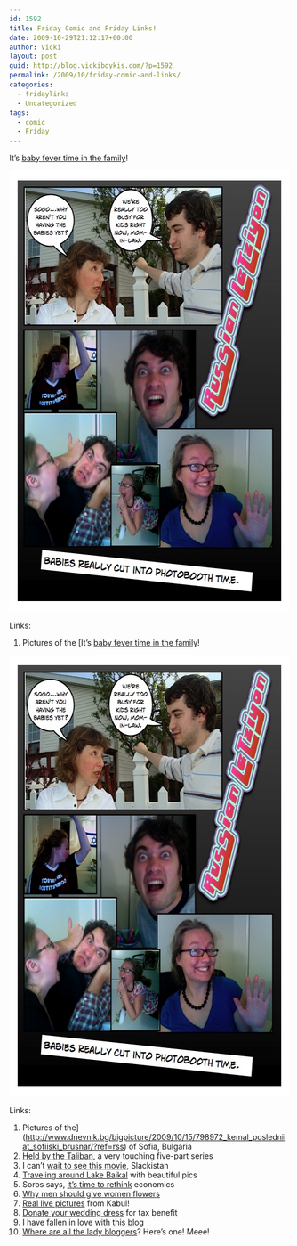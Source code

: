 ```yaml
---
id: 1592
title: Friday Comic and Friday Links!
date: 2009-10-29T21:12:17+00:00
author: Vicki
layout: post
guid: http://blog.vickiboykis.com/?p=1592
permalink: /2009/10/friday-comic-and-links/
categories:
  - fridaylinks
  - Uncategorized
tags:
  - comic
  - Friday
---
```

It&#8217;s [baby fever time in the family](http://www.mouthyhousewives.com/kelcey/the-baby-pressure-is-on/)!

[<img class="aligncenter size-full wp-image-1594" title="Page_1" src="https://raw.githubusercontent.com/veekaybee/wlb/gh-pages/assets/images/2009/10/Page_112.jpg" alt="Page_1" width="612" height="792" />](https://raw.githubusercontent.com/veekaybee/wlb/gh-pages/assets/images/2009/10/Page_112.jpg)

Links:

  1. Pictures of the [It&#8217;s [baby fever time in the family](http://www.mouthyhousewives.com/kelcey/the-baby-pressure-is-on/)!

[<img class="aligncenter size-full wp-image-1594" title="Page_1" src="https://raw.githubusercontent.com/veekaybee/wlb/gh-pages/assets/images/2009/10/Page_112.jpg" alt="Page_1" width="612" height="792" />](https://raw.githubusercontent.com/veekaybee/wlb/gh-pages/assets/images/2009/10/Page_112.jpg)

Links:

  1. Pictures of the](http://www.dnevnik.bg/bigpicture/2009/10/15/798972_kemal_posledniiat_sofiiski_brusnar/?ref=rss) of Sofia, Bulgaria
  2. [Held by the Taliban](http://www.nytimes.com/2009/10/19/world/asia/19hostage.html?_r=1&hpw), a very touching five-part series
  3. I can&#8217;t [wait to see this movie](http://www.youtube.com/watch?v=gk1RsdfDzZk), Slackistan
  4. [Traveling around Lake Baikal](http://www.justinprime.com/greattrainride/lake-baikal/) with beautiful pics
  5. Soros says, [it&#8217;s time to rethink](http://www.npr.org/blogs/money/2009/10/soros_its_time_to_rethink_econ.html) economics
  6. [Why men should give women flowers](http://blog.penelopetrunk.com/2009/10/28/why-men-should-give-women-flowers/)
  7. [Real live pictures](http://twitpic.com/kth48) from Kabul!
  8. [Donate your wedding dress](http://www.taxgirl.com/ask-the-taxgirl-wedding-dress-donations/) for tax benefit
  9. I have fallen in love with [this blog](http://www.languagehat.com/)
 10. [Where are all the lady bloggers](http://www.motherjones.com/riff/2009/10/where-are-all-lady-bloggers)? Here&#8217;s one! Meee!